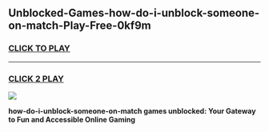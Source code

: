 
## Unblocked-Games-how-do-i-unblock-someone-on-match-Play-Free-0kf9m
<h3>
<a href="https://premium76.site?title=how-do-i-unblock-someone-on-match&ref=18A1">CLICK TO PLAY</a></h3>
<hr>

<h3>
<a href="https://premium76.site?title=how-do-i-unblock-someone-on-match&ref=18A1">CLICK 2 PLAY</a>
  
</h3>

<a href="https://premium76.site?title=how-do-i-unblock-someone-on-match&ref=18A1"><img src="https://clearcache.store/games.png"></a>


**how-do-i-unblock-someone-on-match games unblocked: Your Gateway to Fun and Accessible Online Gaming**
